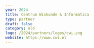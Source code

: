 ```yaml
---
year: 2024
title: Centrum Wiskunde & Informatica
type: partner
draft: false
category: old
logo: /2024/partners/logos/cwi.png
website: https://www.cwi.nl
---
```

